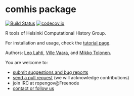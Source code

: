 comhis package
=====

[![Build Status](https://api.travis-ci.org/COMHIS/comhis.png)](https://travis-ci.org/COMHIS/comhis)
[![codecov.io](https://codecov.io/github/COMHIS/comhis/coverage.svg?branch=master)](https://codecov.io/github/COMHIS/comhis?branch=master)

R tools of Helsinki Computational History Group.

For installation and usage, check the [tutorial page](vignettes/tutorial.md).

Authors: [Leo Lahti](https://github.com/antagomir/), [Ville Vaara](https://github.com/villevaara/), and [Mikko Tolonen](). 

You are welcome to:
  
  * [submit suggestions and bug reports](https://github.com/ropengov/comhis/issues)
  * [send a pull request](https://github.com/ropengov/comhis/) (we will acknowledge contributions)
  * join IRC at ropengov@Freenode
  * [contact or follow us](http://ropengov.github.io/contribute/)
 
